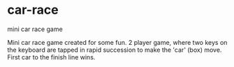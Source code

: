 # car-race
mini car race game

Mini car race game created for some fun.
2 player game, where two keys on the keyboard are tapped in rapid succession to make the 'car' (box) move.
First car to the finish line wins. 
